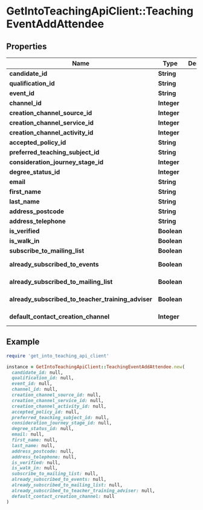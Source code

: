 # GetIntoTeachingApiClient::TeachingEventAddAttendee

## Properties

| Name | Type | Description | Notes |
| ---- | ---- | ----------- | ----- |
| **candidate_id** | **String** |  | [optional] |
| **qualification_id** | **String** |  | [optional] |
| **event_id** | **String** |  |  |
| **channel_id** | **Integer** |  | [optional] |
| **creation_channel_source_id** | **Integer** |  | [optional] |
| **creation_channel_service_id** | **Integer** |  | [optional] |
| **creation_channel_activity_id** | **Integer** |  | [optional] |
| **accepted_policy_id** | **String** |  |  |
| **preferred_teaching_subject_id** | **String** |  | [optional] |
| **consideration_journey_stage_id** | **Integer** |  | [optional] |
| **degree_status_id** | **Integer** |  | [optional] |
| **email** | **String** |  |  |
| **first_name** | **String** |  |  |
| **last_name** | **String** |  |  |
| **address_postcode** | **String** |  | [optional] |
| **address_telephone** | **String** |  | [optional] |
| **is_verified** | **Boolean** |  | [optional] |
| **is_walk_in** | **Boolean** |  | [optional] |
| **subscribe_to_mailing_list** | **Boolean** |  | [optional] |
| **already_subscribed_to_events** | **Boolean** |  | [optional][readonly] |
| **already_subscribed_to_mailing_list** | **Boolean** |  | [optional][readonly] |
| **already_subscribed_to_teacher_training_adviser** | **Boolean** |  | [optional][readonly] |
| **default_contact_creation_channel** | **Integer** |  | [optional][readonly] |

## Example

```ruby
require 'get_into_teaching_api_client'

instance = GetIntoTeachingApiClient::TeachingEventAddAttendee.new(
  candidate_id: null,
  qualification_id: null,
  event_id: null,
  channel_id: null,
  creation_channel_source_id: null,
  creation_channel_service_id: null,
  creation_channel_activity_id: null,
  accepted_policy_id: null,
  preferred_teaching_subject_id: null,
  consideration_journey_stage_id: null,
  degree_status_id: null,
  email: null,
  first_name: null,
  last_name: null,
  address_postcode: null,
  address_telephone: null,
  is_verified: null,
  is_walk_in: null,
  subscribe_to_mailing_list: null,
  already_subscribed_to_events: null,
  already_subscribed_to_mailing_list: null,
  already_subscribed_to_teacher_training_adviser: null,
  default_contact_creation_channel: null
)
```

